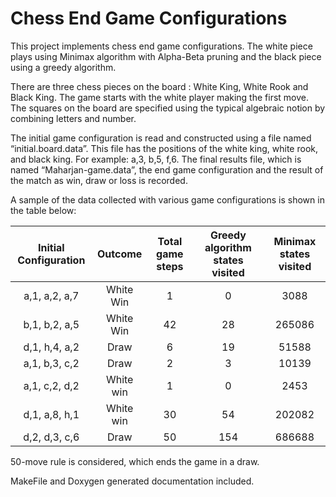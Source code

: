 # Chess End Game Configurations

This project implements chess end game configurations. The white piece plays using Minimax algorithm with Alpha-Beta pruning and the black piece using a greedy algorithm.

There are three chess pieces on the board : White King, White Rook and Black King. The game starts with the white player making the first move. The squares on the board are specified using the typical algebraic notion by combining letters and number.

The initial game configuration is read and constructed using a file named “initial.board.data”. This file has the positions of the white king, white rook, and black king. For example: a,3, b,5, f,6.
The final results file, which is named “Maharjan-game.data”, the end game configuration and the result of the match as win, draw or loss is recorded.

A sample of the data collected with various game configurations is shown in the table below:

| Initial Configuration | Outcome | Total game steps | Greedy algorithm states visited | Minimax states visited |
| :-------------------: | :------:| :---------------: | :-----------------------------: | :----------------------: |
| a,1, a,2, a,7 | White Win | 1 | 0 | 3088 |
| b,1, b,2, a,5 | White Win | 42 | 28 | 265086 |
| d,1, h,4, a,2 | Draw | 6 | 19 | 51588 |
| a,1, b,3, c,2 | Draw | 2 | 3 | 10139 |
| a,1, c,2, d,2 | White win | 1 | 0 | 2453 |
| d,1, a,8, h,1 | White win | 30 | 54 | 202082 |
| d,2, d,3, c,6 | Draw | 50 | 154 | 686688 |

50-move rule is considered, which ends the game in a draw.


MakeFile and Doxygen generated documentation included.
